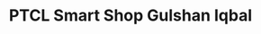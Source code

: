 ---
title: "PTCL Smart Shop Gulshan Iqbal"
url: /karachi/ptcl-smart-shop-gulshan-iqbal/
shop: shop
---